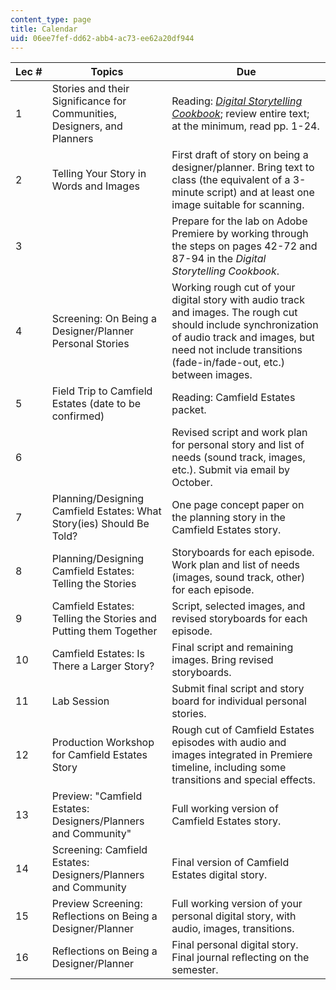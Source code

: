 ```yaml
---
content_type: page
title: Calendar
uid: 06ee7fef-dd62-abb4-ac73-ee62a20df944
---
```


| Lec # | Topics | Due |
| --- | --- | --- |
| 1 | Stories and their Significance for Communities, Designers, and Planners | Reading: [_Digital Storytelling Cookbook_](http://www.storycenter.org/); review entire text; at the minimum, read pp. 1-24. |
| 2 | Telling Your Story in Words and Images | First draft of story on being a designer/planner. Bring text to class (the equivalent of a 3-minute script) and at least one image suitable for scanning. |
| 3 | &nbsp; | Prepare for the lab on Adobe Premiere by working through the steps on pages 42-72 and 87-94 in the _Digital Storytelling Cookbook_. |
| 4 | Screening: On Being a Designer/Planner Personal Stories | Working rough cut of your digital story with audio track and images. The rough cut should include synchronization of audio track and images, but need not include transitions (fade-in/fade-out, etc.) between images. |
| 5 | Field Trip to Camfield Estates (date to be confirmed) | Reading: Camfield Estates packet. |
| 6 | &nbsp; | Revised script and work plan for personal story and list of needs (sound track, images, etc.). Submit via email by October. |
| 7 | Planning/Designing Camfield Estates: What Story(ies) Should Be Told? | One page concept paper on the planning story in the Camfield Estates story. |
| 8 | Planning/Designing Camfield Estates: Telling the Stories | Storyboards for each episode. Work plan and list of needs (images, sound track, other) for each episode. |
| 9 | Camfield Estates: Telling the Stories and Putting them Together | Script, selected images, and revised storyboards for each episode. |
| 10 | Camfield Estates: Is There a Larger Story? | Final script and remaining images. Bring revised storyboards. |
| 11 | Lab Session | Submit final script and story board for individual personal stories. |
| 12 | Production Workshop for Camfield Estates Story | Rough cut of Camfield Estates episodes with audio and images integrated in Premiere timeline, including some transitions and special effects. |
| 13 | Preview: "Camfield Estates: Designers/Planners and Community" | Full working version of Camfield Estates story. |
| 14 | Screening: Camfield Estates: Designers/Planners and Community | Final version of Camfield Estates digital story. |
| 15 | Preview Screening: Reflections on Being a Designer/Planner | Full working version of your personal digital story, with audio, images, transitions. |
| 16 | Reflections on Being a Designer/Planner | Final personal digital story. Final journal reflecting on the semester.